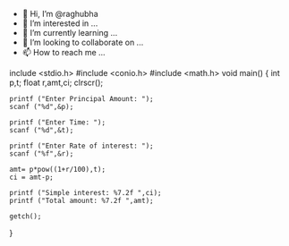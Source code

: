 - 👋 Hi, I’m @raghubha
- 👀 I’m interested in ...
- 🌱 I’m currently learning ...
- 💞️ I’m looking to collaborate on ...
- 📫 How to reach me ...

<!---
raghubha/raghubha git hub
--->
include <stdio.h> 
#include <conio.h> 
#include <math.h> 
void main() 
{ 
	int p,t; 
	float r,amt,ci; 
	clrscr(); 

	printf ("Enter Principal Amount: "); 
	scanf ("%d",&p); 

	printf ("Enter Time: "); 
	scanf ("%d",&t); 

	printf ("Enter Rate of interest: "); 
	scanf ("%f",&r); 

	amt= p*pow((1+r/100),t); 
	ci = amt-p; 

	printf ("Simple interest: %7.2f ",ci); 
	printf ("Total amount: %7.2f ",amt); 

	getch(); 

}
